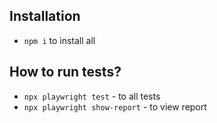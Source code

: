 ## Installation

- `npm i` to install all

## How to run tests?

- `npx playwright test` - to all tests
- `npx playwright show-report` - to view report